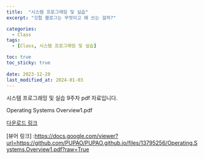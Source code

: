 ```yaml
---
title:  "시스템 프로그래밍 및 실습"
excerpt: "깃헙 블로그는 무엇이고 왜 쓰는 걸까?"

categories:
  - Class
tags:
  - [Class, 시스템 프로그래밍 및 실습]

toc: true
toc_sticky: true
 
date: 2023-12-28
last_modified_at: 2024-01-03
---
```

시스템 프로그래밍 및 실습 9주차 pdf 자료입니다.

Operating Systems Overview1.pdf

[다운로드 링크](https://github.com/PUPAO/PUPAO.github.io/files/13795256/Operating.Systems.Overview1.pdf)

[뷰어 링크] :https://docs.google.com/viewer?url=https://github.com/PUPAO/PUPAO.github.io/files/13795256/Operating.Systems.Overview1.pdf?raw=True
